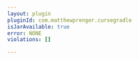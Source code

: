 ```yaml
---
layout: plugin
pluginId: com.matthewprenger.cursegradle
isJarAvailable: true
error: NONE
violations: []

---
```

